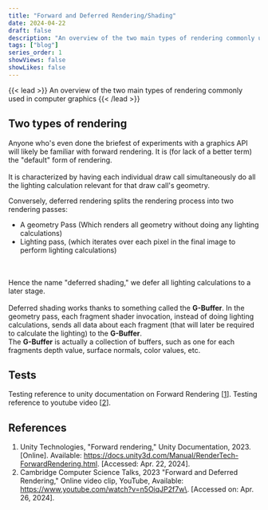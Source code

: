```yaml
---
title: "Forward and Deferred Rendering/Shading"
date: 2024-04-22
draft: false
description: "An overview of the two main types of rendering commonly used in computer graphics"
tags: ["blog"]
series_order: 1
showViews: false
showLikes: false
---
```


{{< lead >}}
An overview of the two main types of rendering commonly used in computer graphics
{{< /lead >}}

## Two types of rendering

Anyone who's even done the briefest of experiments with a graphics API will likely be familiar with forward rendering. It is (for lack of a better term) the "default" form of rendering.<br><br>
It is characterized by having each individual draw call simultaneously do all the lighting calculation relevant for that draw call's geometry.

Conversely, deferred rendering splits the rendering process into two rendering passes:
- A geometry Pass (Which renders all geometry without doing any lighting calculations)
- Lighting pass, (which iterates over each pixel in the final image to perform lighting calculations)
  
<br><br>
Hence the name "deferred shading," we defer all lighting calculations to a later stage.
<br><br>
Deferred shading works thanks to something called the **G-Buffer**. In the geometry pass, each fragment shader invocation, instead of doing lighting calculations, sends all data about each fragment (that will later be required to calculate the lighting) to the **G-Buffer**.
<br>
The **G-Buffer** is actually a collection of buffers, such as one for each fragments depth value, surface normals, color values, etc. 



## Tests
Testing reference to unity documentation on Forward Rendering [<a href="#ref1">1</a>\].
Testing reference to youtube video [<a href="#ref2">2</a>\].


## References
1. <a id="ref1"> Unity Technologies, "Forward rendering," Unity Documentation, 2023. [Online]. Available: https://docs.unity3d.com/Manual/RenderTech-ForwardRendering.html. [Accessed: Apr. 22, 2024].</a>
2. <a id="ref2"> Cambridge Computer Science Talks, 2023 "Forward and Deferred Rendering," Online video clip, YouTube, Available: <https://www.youtube.com/watch?v=n5OiqJP2f7w\>. [Accessed on: Apr. 26, 2024].</a>

